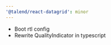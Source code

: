 ```yaml
---
'@talend/react-datagrid': minor
---
```


- Boot rtl config
- Rewrite QualityIndicator in typescript

